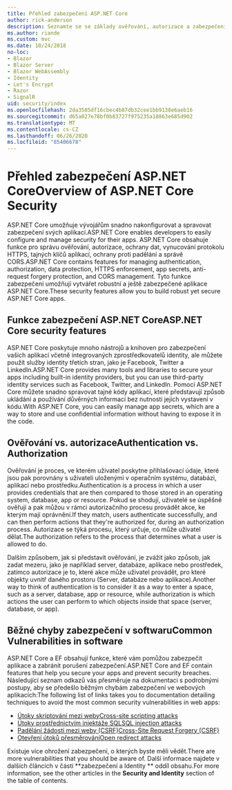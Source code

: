 ```yaml
---
title: Přehled zabezpečení ASP.NET Core
author: rick-anderson
description: Seznamte se se základy ověřování, autorizace a zabezpečení v ASP.NET Core.
ms.author: riande
ms.custom: mvc
ms.date: 10/24/2018
no-loc:
- Blazor
- Blazor Server
- Blazor WebAssembly
- Identity
- Let's Encrypt
- Razor
- SignalR
uid: security/index
ms.openlocfilehash: 2da3585df16cbec4b87db32cee1bb9138e6aeb16
ms.sourcegitcommit: d65a027e78bf0b83727f975235a18863e685d902
ms.translationtype: MT
ms.contentlocale: cs-CZ
ms.lasthandoff: 06/26/2020
ms.locfileid: "85406678"
---
```

# <a name="overview-of-aspnet-core-security"></a><span data-ttu-id="76240-103">Přehled zabezpečení ASP.NET Core</span><span class="sxs-lookup"><span data-stu-id="76240-103">Overview of ASP.NET Core Security</span></span>

<span data-ttu-id="76240-104">ASP.NET Core umožňuje vývojářům snadno nakonfigurovat a spravovat zabezpečení svých aplikací.</span><span class="sxs-lookup"><span data-stu-id="76240-104">ASP.NET Core enables developers to easily configure and manage security for their apps.</span></span> <span data-ttu-id="76240-105">ASP.NET Core obsahuje funkce pro správu ověřování, autorizace, ochrany dat, vynucování protokolu HTTPS, tajných klíčů aplikací, ochrany proti padělání a správě CORS.</span><span class="sxs-lookup"><span data-stu-id="76240-105">ASP.NET Core contains features for managing authentication, authorization, data protection, HTTPS enforcement, app secrets, anti-request forgery protection, and CORS management.</span></span> <span data-ttu-id="76240-106">Tyto funkce zabezpečení umožňují vytvářet robustní a ještě zabezpečené aplikace ASP.NET Core.</span><span class="sxs-lookup"><span data-stu-id="76240-106">These security features allow you to build robust yet secure ASP.NET Core apps.</span></span>

## <a name="aspnet-core-security-features"></a><span data-ttu-id="76240-107">Funkce zabezpečení ASP.NET Core</span><span class="sxs-lookup"><span data-stu-id="76240-107">ASP.NET Core security features</span></span>

<span data-ttu-id="76240-108">ASP.NET Core poskytuje mnoho nástrojů a knihoven pro zabezpečení vašich aplikací včetně integrovaných zprostředkovatelů identity, ale můžete použít služby identity třetích stran, jako je Facebook, Twitter a LinkedIn.</span><span class="sxs-lookup"><span data-stu-id="76240-108">ASP.NET Core provides many tools and libraries to secure your apps including built-in identity providers, but you can use third-party identity services such as Facebook, Twitter, and LinkedIn.</span></span> <span data-ttu-id="76240-109">Pomocí ASP.NET Core můžete snadno spravovat tajné kódy aplikací, které představují způsob ukládání a používání důvěrných informací bez nutnosti jejich vystavení v kódu.</span><span class="sxs-lookup"><span data-stu-id="76240-109">With ASP.NET Core, you can easily manage app secrets, which are a way to store and use confidential information without having to expose it in the code.</span></span>

## <a name="authentication-vs-authorization"></a><span data-ttu-id="76240-110">Ověřování vs. autorizace</span><span class="sxs-lookup"><span data-stu-id="76240-110">Authentication vs. Authorization</span></span>

<span data-ttu-id="76240-111">Ověřování je proces, ve kterém uživatel poskytne přihlašovací údaje, které jsou pak porovnány s uživateli uloženými v operačním systému, databázi, aplikaci nebo prostředku.</span><span class="sxs-lookup"><span data-stu-id="76240-111">Authentication is a process in which a user provides credentials that are then compared to those stored in an operating system, database, app or resource.</span></span> <span data-ttu-id="76240-112">Pokud se shodují, uživatelé se úspěšně ověřují a pak můžou v rámci autorizačního procesu provádět akce, ke kterým mají oprávnění.</span><span class="sxs-lookup"><span data-stu-id="76240-112">If they match, users authenticate successfully, and can then perform actions that they're authorized for, during an authorization process.</span></span> <span data-ttu-id="76240-113">Autorizace se týká procesu, který určuje, co může uživatel dělat.</span><span class="sxs-lookup"><span data-stu-id="76240-113">The authorization refers to the process that determines what a user is allowed to do.</span></span>

<span data-ttu-id="76240-114">Dalším způsobem, jak si představit ověřování, je zvážit jako způsob, jak zadat mezeru, jako je například server, databáze, aplikace nebo prostředek, zatímco autorizace je to, které akce může uživatel provádět, pro které objekty uvnitř daného prostoru (Server, databáze nebo aplikace).</span><span class="sxs-lookup"><span data-stu-id="76240-114">Another way to think of authentication is to consider it as a way to enter a space, such as a server, database, app or resource, while authorization is which actions the user can perform to which objects inside that space (server, database, or app).</span></span>

## <a name="common-vulnerabilities-in-software"></a><span data-ttu-id="76240-115">Běžné chyby zabezpečení v softwaru</span><span class="sxs-lookup"><span data-stu-id="76240-115">Common Vulnerabilities in software</span></span>

<span data-ttu-id="76240-116">ASP.NET Core a EF obsahují funkce, které vám pomůžou zabezpečit aplikace a zabránit porušení zabezpečení.</span><span class="sxs-lookup"><span data-stu-id="76240-116">ASP.NET Core and EF contain features that help you secure your apps and prevent security breaches.</span></span> <span data-ttu-id="76240-117">Následující seznam odkazů vás přesměruje na dokumentaci s podrobnými postupy, aby se předešlo běžným chybám zabezpečení ve webových aplikacích:</span><span class="sxs-lookup"><span data-stu-id="76240-117">The following list of links takes you to documentation detailing techniques to avoid the most common security vulnerabilities in web apps:</span></span>

* [<span data-ttu-id="76240-118">Útoky skriptování mezi weby</span><span class="sxs-lookup"><span data-stu-id="76240-118">Cross-site scripting attacks</span></span>](xref:security/cross-site-scripting)
* [<span data-ttu-id="76240-119">Útoky prostřednictvím injektáže SQL</span><span class="sxs-lookup"><span data-stu-id="76240-119">SQL injection attacks</span></span>](/ef/core/querying/raw-sql)
* [<span data-ttu-id="76240-120">Padělání žádostí mezi weby (CSRF)</span><span class="sxs-lookup"><span data-stu-id="76240-120">Cross-Site Request Forgery (CSRF)</span></span>](xref:security/anti-request-forgery)
* [<span data-ttu-id="76240-121">Otevření útoků přesměrování</span><span class="sxs-lookup"><span data-stu-id="76240-121">Open redirect attacks</span></span>](xref:security/preventing-open-redirects)

<span data-ttu-id="76240-122">Existuje více ohrožení zabezpečení, o kterých byste měli vědět.</span><span class="sxs-lookup"><span data-stu-id="76240-122">There are more vulnerabilities that you should be aware of.</span></span> <span data-ttu-id="76240-123">Další informace najdete v dalších článcích v části \*\*zabezpečení a Identity \*\* oddíl obsahu.</span><span class="sxs-lookup"><span data-stu-id="76240-123">For more information, see the other articles in the **Security and Identity** section of the table of contents.</span></span>
